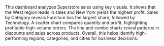This dashboard analyzes Superstore sales using key visuals.
It shows that the West region leads in sales and New York yields the highest profit.
Sales by Category reveals Furniture has the largest share, followed by Technology.
A scatter chart compares quantity and profit, highlighting profitable high-volume orders.
The line and combo charts reveal patterns in discounts and sales across products.
Overall, this helps identify high-performing regions, categories, and cities for business decisions.
